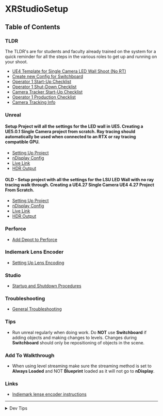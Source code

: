 # XRStudioSetup

## Table of Contents

### TLDR

The TLDR's are for students and faculty already trained on the system for a quick reminder for all the steps in the various roles to get up and running on your shoot.

* [UE4 Template for Single Camera LED Wall Shoot (No RT)]()
* [Create new Config for Switchboard]()
* [Operator 1 Start-Up Checklist](op1-startup/README.md)
* [Operator 1 Shut-Down Checklist](op1-shutdown/README.md)
* [Camera Tracker Start-Up Checklist](mocap/README.md)
* [Operator 1 Production Checklist](op1-production/README.md)
* [Camera Tracking Info]()

### Unreal

#### Setup Project will all the settings for the LED wall in UE5.  Creating a UE5.0.1 Single Camera project from scratch. Ray tracing should automatically be used when connected to an RTX or ray tracing compatible GPU.

* [Setting Up Project](unreal5-base-setup/README.md#setting-up#user-content-setting-up-project)
* [nDisplay Config](ndisplay5-config/README.md#user-content-ndisplay-config)
* [Live Link](live-link5/README.md#user-content-live-link)
* [HDR Output](hdr5-output/README.md#user-content-hdr-output)

#### OLD - Setup project with all the settings for the LSU LED Wall with no ray tracing walk through. Creating a UE4.27 Single Camera UE4 4.27 Project From Scratch. 
* [Setting Up Project](unreal-base-setup/README.md#setting-up#user-content-setting-up-project)
* [nDisplay Config](ndisplay-config/README.md#user-content-ndisplay-config)
* [Live Link](live-link/README.md#user-content-live-link)
* [HDR Output](hdr-output/README.md#user-content-hdr-output)

### Perforce
* [Add Depot to Perforce](p4/newdepot/README.md)

### Indiemark Lens Encoder
* [Setting Up Lens Encoding](indie-mark/README.md#user-content-indie-mark)

### Studio
* [Startup and Shutdown Procedures](startupshutdown/README.md)

### Troubleshooting
* [General Troubleshooting](ts-perforce/README.md)

### Tips
* Run unreal regularly when doing work.  Do **NOT** use **Switchboard** if adding objects and making changes to levels. Changes during **Switchboard** should only be repositioning of objects in the scene.

### Add To Walkthrough
* When using level streaming make sure the streaming method is set to **Always Loaded** and NOT **Blueprint** loaded as it will not go to **nDisplay**.

### Links
* [Indiemark lense encoder instructions](https://loledvirtual.com/documentation/docs/indiemarkusingencoder/)

---
<details><summary>Dev Tips</summary>
make git m="add commit message"
</details>

